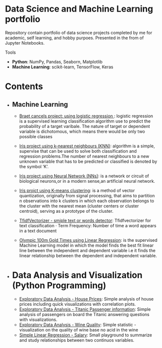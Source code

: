 # Data Science and Machine Learning portfolio
Repository contain portfolio of data science projects completed by me for academic, self learning, and hobby purpoes.
Presented in the from of Jupyter Notebooks.

Tools

* **Python**: NumPy, Pandas, Seaborn, Matplotlib
* **Machine Learning**: scikit-learn, TensorFlow, Keras

# Contents
  *  ## Machine Learning
     * [Braet cancels project: using logistic regression ](https://github.com/doowilliams/data_science_poortfolio/blob/main/Breat_Cancer.ipynb): logistic regression is a supervised learning classification algorithm use to predict the probability of a target varibale. The nature of target or dependent variable is dichotomous, which means there would be only two possible classes
       
     * [Iris project using k-nearest neighbours (KNN)](https://github.com/doowilliams/data_science_poortfolio/blob/main/Iris%20KNN.ipynb): algorithm is a simple, supervise that can be used to solve both classification and regression problems.The number of nearest neighbours to a new unknown variable that has to be predicted or classified is denoted by the symbol ‘K’.
     
     * [Iris project using Neural Network (NNs)](https://github.com/doowilliams/data_science_poortfolio/blob/main/Neural_Network_Irises_.ipynb): is a network or circuit of biological neurons,or in a modern sense,an artificial neural network.
     
     * [Iris projct using K-means clustering](https://github.com/doowilliams/data_science_poortfolio/blob/main/K-mean%20Iris%20(unsupervised).ipynb): is a method of vector quantization, originally from signal processing, that aims to partition n observations into k clusters in which each observation belongs to the cluster with the nearest mean (cluster centers or cluster centroid), serving as a prototype of the cluster.
     * [ TfidfVectorizer - smiple text or words detector](https://github.com/doowilliams/data_science_poortfolio/blob/main/Building_a_simple_NLP_Spam_and_Harm_Dectector.ipynb): Tfidfvectorizer for text classification · Term Frequency: Number of time a word appears in a text document
     * [Olympic 100m Gold Times using Linear Regression](https://github.com/doowilliams/data_science_poortfolio/blob/main/Olympic%20100m%20Gold%20Times.ipynb): is the supervised Machine Learning model in which the model finds the best fit linear line between the independent and dependent variable i.e it finds the linear relationship between the dependent and independent variable.

 * # Data Analysis and Visualization (Python Programming)
  
     * [Exploratory Data Analysis - House Prices](https://github.com/doowilliams/data_science_poortfolio/blob/main/Boston%20house%20prices%20Liner%20Regression.ipynb): Simple analysis of house prices including quick visualizations with correlation plots.
     * [Exploratory Data Analysis - Titanic Passenger information](https://github.com/doowilliams/data_science_poortfolio/blob/main/titanic.ipynb): Simple analysis of passengers on board the Titanic answering questions with visualizations.
     * [Exploratory Data Analysis - Wine Quality](https://github.com/doowilliams/data_science_poortfolio/blob/main/Wine%20Quality%20(Statistic%20-%20Visualization%20EDA).ipynb): Simple statistic - visualization on the quality of wine base no acid in the wine 
     * [Simple Linear Regression - Salary](https://github.com/doowilliams/data_science_poortfolio/blob/main/Linear%20Regression-%20Finance.ipynb): Small playground to summarize and study relationships between two continuos variables.
      
   
   
